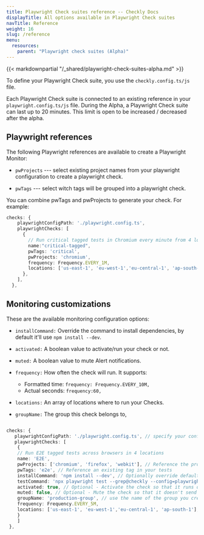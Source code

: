 ```yaml
---
title: Playwright Check suites reference -- Checkly Docs
displayTitle: All options available in Playwright Check suites
navTitle: Reference
weight: 16
slug: /reference
menu:
  resources:
    parent: "Playwright check suites (Alpha)"
---
```


{{< markdownpartial "/_shared/playwright-check-suites-alpha.md" >}}

To define your Playwright Check suite, you use the `checkly.config.ts/js` file.

Each Playwright Check suite is connected to an existing reference in your `playwright.config.ts/js` file. 
During the Alpha, a Playwright Check suite can last up to 20 minutes. This limit is open to be increased / decreased after the alpha.

## Playwright references

The following Playwright references are available to create a Playwright Monitor:

* `pwProjects` --- select existing project names from your playwright configuration to create a playwright check.

* `pwTags` --- select witch tags will be grouped into a playwright check.

You can combine pwTags and pwProjects to generate your check. For example: 

```typescript {title="checkly.config.ts"}
checks: {
    playwrightConfigPath: './playwright.config.ts',
    playwrightChecks: [
      {
        // Run critical tagged tests in Chromium every minute from 4 locations
		name:"critical-tagged",
        pwTags: 'critical',
        pwProjects: 'chromium',
        frequency: Frequency.EVERY_1M,
		locations: ['us-east-1', 'eu-west-1','eu-central-1', 'ap-south-1'],
      },
    ],
  },
```

## Monitoring customizations

These are the available monitoring configuration options:

* `installCommand:` Override the command to install dependencies, by default it'll use `npm install --dev`.

* `activated:` A boolean value to activate/run your check or not.

* `muted:` A boolean value to mute Alert notifications.

* `frequency:` How often the check will run. It supports:
  * Formatted time: `frequency: Frequency.EVERY_10M,`
  * Actual seconds: `frequency:60,`

* `locations:` An array of locations where to run your Checks.

* `groupName:` The group this check belongs to,

```typescript {title="checkly.config.ts"}

checks: {
   playwrightConfigPath: './playwright.config.ts', // specify your config file
   playwrightChecks: [
    {
	// Run E2E tagged tests across browsers in 4 locations
	name: 'E2E',
	pwProjects: ['chromium', 'firefox', 'webkit'], // Reference the project or projects in playwright.config file
	pwTags: 'e2e', // Reference an existing tag in your tests
	installCommand: 'npm install --dev', // Optionally override default dependencies install command
	testCommand: 'npx playwright test --grep@checkly --config=playwright.foo.config.ts', //Optionally override the default test command
	activated: true, // Optional - Activate the check so that it runs on a schedule, true by default
	muted: false, // Optional - Mute the check so that it doesn't send alerts
	groupName: 'production-group', // use the name of the group you created
	frequency: Frequency.EVERY_5M,
	locations: ['us-east-1', 'eu-west-1','eu-central-1', 'ap-south-1'],
	}
    ]
 },
```
